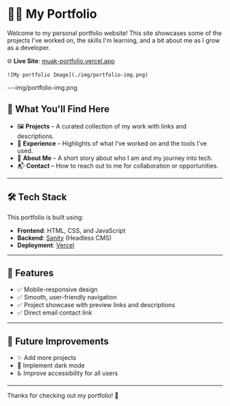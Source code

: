 # 🧑‍💻 My Portfolio

Welcome to my personal portfolio website! This site showcases some of the projects I've worked on, the skills I'm learning, and a bit about me as I grow as a developer.

🌐 **Live Site**: [muak-portfolio.vercel.app](https://muak-portfolio.vercel.app/)

    ![My portfolio Image](./img/portfolio-img.png)
---img/portfolio-img.png

## 🚀 What You'll Find Here

- 🖼️ **Projects** – A curated collection of my work with links and descriptions.
- 🧠 **Experience** – Highlights of what I’ve worked on and the tools I’ve used.
- 📜 **About Me** – A short story about who I am and my journey into tech.
- 📬 **Contact** – How to reach out to me for collaboration or opportunities.

---

## 🛠️ Tech Stack

This portfolio is built using:

- **Frontend**: HTML, CSS, and JavaScript  
- **Backend**: [Sanity](https://www.sanity.io/) (Headless CMS)  
- **Deployment**: [Vercel](https://vercel.com/)

---

## 🧱 Features

- ✅ Mobile-responsive design  
- ✅ Smooth, user-friendly navigation  
- ✅ Project showcase with preview links and descriptions  
- ✅ Direct email contact link

---

## 🔄 Future Improvements

- ✨ Add more projects 
- 🌙 Implement dark mode  
- ♿ Improve accessibility for all users

---

Thanks for checking out my portfolio! 🙌
